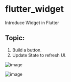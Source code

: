 # flutter_widget

Introduce Widget in Flutter

## Topic:
1. Build a button.
2. Update State to refresh UI.

![image](https://user-images.githubusercontent.com/8363741/137447151-21dc276f-1b62-43b5-b872-486ff8e17167.png)

![image](https://user-images.githubusercontent.com/8363741/137447237-10b399e1-bf1d-4229-9164-323926652876.png)

